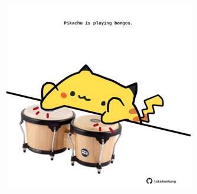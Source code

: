 <!-- built at 20/01/2022, 01:27:29 UTC -->
<p align="center">
  <img width="500" height="500" src="./ReadmeImage.svg">
</p>
